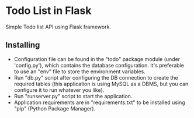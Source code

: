 # Todo List in Flask
Simple Todo list API using Flask framework.

## Installing
* Configuration file can be found in the "todo" package module (under 'config.py'), which contains the database configuration. It's preferable to use an "env" file to store the environment variables.
* Run "db.py" script after configuring the DB connection to create the required tables (this application is using MySQL as a DBMS, but you can configure it to run whatever you like).
* Run "runserver.py" script to start the application.
* Application requirements are in "requirements.txt" to be installed using "pip" (Python Package Manager).
